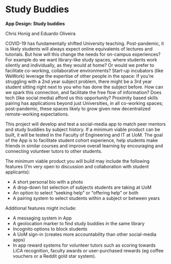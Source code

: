 # Study Buddies

**App Design: Study buddies**

Chris Honig and Eduardo Oliveira

COVID-19 has fundamentally shifted University teaching. Post-pandemic, it is likely students will always expect online equivalents of lectures and tutorials. But how will this change the needs for on-campus experiences? For example do we want library-like study spaces, where students work silently and individually, as they would at home? Or would we prefer to facilitate co-working, collaborative environments? Start-up incubators (like WeWork) leverage the expertise of other people in the space: If you’re struggling with a 2nd  year subject problem, there might be a 3rd  year student sitting right next to you who has done the subject before. How can we spark this connection, and facilitate the free flow of information? Does tech (like social media) afford us this opportunity? Proximity based skills pairing has applications beyond just Universities, in all co-working spaces; post-pandemic, these spaces likely to grow given new decentralized remote-working expectations.

This project will develop and test a social-media app to match peer mentors and study buddies by subject history. If a minimum viable product can be built, it will be tested in the Faculty of Engineering and IT at UoM. The goal of the App is to facilitate student cohort experience, help students make friends in similar courses and improve overall learning by encouraging and connecting volunteer tutors to other students.

The minimum viable product you will build may include the following features (I’m very open to discussion and collaboration with student applicants):

-   A short personal bio with a photo
-   A drop-down list selection of subjects students are taking at UoM
-   An option to select “seeking help” or “offering help” or both
-   A pairing system to select students within a subject or between years

Additional features might include:

-   A messaging system in App
-   A geolocation marker to find study buddies in the same library
-   Incognito options to block students
-   A UoM sign-in (creates more accountability than other social-media apps)
-   In app reward systems for volunteer tutors such as scoring towards LiCA recognition, faculty awards or user-purchased rewards (eg coffee vouchers or a Reddit gold star system).